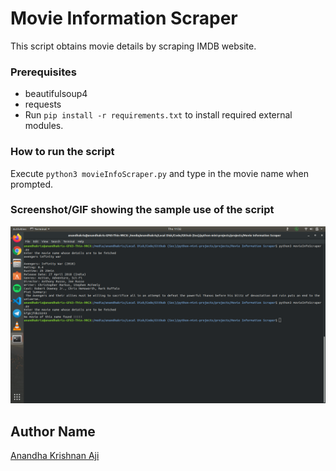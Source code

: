 # Movie Information Scraper

This script obtains movie details by scraping IMDB website.

### Prerequisites

- beautifulsoup4
- requests
- Run `pip install -r requirements.txt` to install required external modules.

### How to run the script

Execute `python3 movieInfoScraper.py` and type in the movie name when prompted.

### Screenshot/GIF showing the sample use of the script

<!--Remove the below lines and add yours -->

![Screenshot of the Output](Screenshot.png)

## Author Name

[Anandha Krishnan Aji](https://github.com/anandhakrishnanaji)
